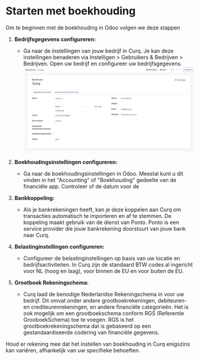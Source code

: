 Starten met boekhouding
==

Om te beginnen met de boekhouding in Odoo volgen we deze stappen

1. **Bedrijfsgegevens configureren:**

    * Ga naar de instellingen van jouw bedrijf in Curq. Je kan deze instellingen benaderen via Instelligen > Gebruikers & Bedrijven > Bedrijven. Open uw bedrijf en configureer uw bedrijfsgegevens.
      ![gettingstarted001.png](./Accounting-Media/gettingstarted001.png)
      
1. **Boekhoudingsinstellingen configureren:**

    * Ga naar de boekhoudingsinstellingen in Odoo. Meestal kunt u dit vinden in het "Accounting" of "Boekhouding" gedeelte van de financiële app. Controleer of de datum voor de

2. **Bankkoppeling:**

    * Als je bankrekeningen heeft, kan je deze koppelen aan Curq om transacties automatisch te importeren en af te stemmen. De koppeling maakt gebruik van de dienst van Ponto. Ponto is een service provider die jouw bankrekening doorstuurt van jouw bank naar Curq.

3. **Belastinginstellingen configureren:**

    * Configureer de belastinginstellingen op basis van uw locatie en bedrijfsactiviteiten. In Curq zijn de standaard BTW codes al ingericht voor NL (hoog en laag), voor binnen de EU en voor buiten de EU.
    
4. **Grootboek Rekeningschema:**

    * Curq laad de benodige Nederlandse Rekeningschema in voor uw bedrijf. Dit omvat onder andere grootboekrekeningen, debiteuren- en crediteurenrekeningen, en andere financiële categorieën. Het is ook mogelijk om een grootboekschema conform RGS (Referentie GrooboekSchema) toe te voegen. RGS is het grootboekrekeningschema dat is gebaseerd op een gestandaardiseerde codering van financiële gegevens.

Houd er rekening mee dat het instellen van boekhouding in Curq enigszins kan variëren, afhankelijk van uw specifieke behoeften.

